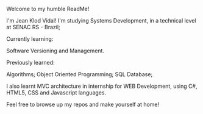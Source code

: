 Welcome to my humble ReadMe!

I'm Jean Klod Vidal! I'm studying Systems Development, in a technical level at SENAC RS - Brazil;

Currently learning:

Software Versioning and Management.

Previously learned:

Algorithms;
Object Oriented Programming;
SQL Database;

I also learnt MVC architecture in internship for WEB Development, using C#, HTML5, CSS and Javascript languages.



Feel free to browse up my repos and make yourself at home!
